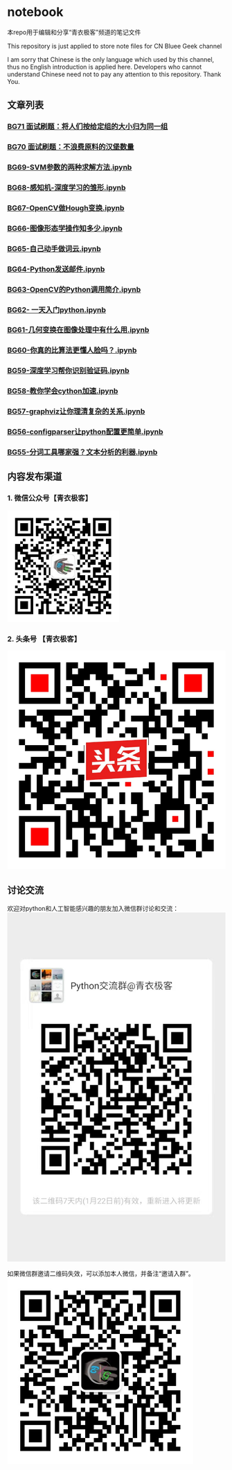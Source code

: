 # notebook
本repo用于编辑和分享“青衣极客”频道的笔记文件

This repository is just applied to store note files for CN Bluee Geek channel

I am sorry that Chinese is the only language which used by this channel, thus no English introduction is applied here. Developers who cannot understand Chinese need not to pay any attention to this repository. Thank You.



## 文章列表
### [BG71 面试刷题：将人们按给定组的大小归为同一组](src/BG71-leetcode-q1282.md)
### [BG70 面试刷题：不浪费原料的汉堡数量](src/BG70-leetcode-q1276.md)
### [BG69-SVM参数的两种求解方法.ipynb](https://nbviewer.jupyter.org/github/cnbluegeek/notebook/blob/master/src/BG69-SVM%E5%8F%82%E6%95%B0%E7%9A%84%E4%B8%A4%E7%A7%8D%E6%B1%82%E8%A7%A3%E6%96%B9%E6%B3%95.ipynb)
### [BG68-感知机-深度学习的雏形.ipynb](https://nbviewer.jupyter.org/github/cnbluegeek/notebook/blob/master/src/BG68-%E6%84%9F%E7%9F%A5%E6%9C%BA-%E6%B7%B1%E5%BA%A6%E5%AD%A6%E4%B9%A0%E7%9A%84%E9%9B%8F%E5%BD%A2.ipynb)
### [BG67-OpenCV做Hough变换.ipynb](https://nbviewer.jupyter.org/github/cnbluegeek/notebook/blob/master/src/BG67-OpenCV%E5%81%9AHough%E5%8F%98%E6%8D%A2.ipynb)
### [BG66-图像形态学操作知多少.ipynb](https://nbviewer.jupyter.org/github/cnbluegeek/notebook/blob/master/src/BG66-%E5%9B%BE%E5%83%8F%E5%BD%A2%E6%80%81%E5%AD%A6%E6%93%8D%E4%BD%9C%E7%9F%A5%E5%A4%9A%E5%B0%91.ipynb)
### [BG65-自己动手做词云.ipynb](https://nbviewer.jupyter.org/github/cnbluegeek/notebook/blob/master/src/BG65-%E8%87%AA%E5%B7%B1%E5%8A%A8%E6%89%8B%E5%81%9A%E8%AF%8D%E4%BA%91.ipynb)
### [BG64-Python发送邮件.ipynb](https://nbviewer.jupyter.org/github/cnbluegeek/notebook/blob/master/src/BG64-Python%E5%8F%91%E9%80%81%E9%82%AE%E4%BB%B6.ipynb)
### [BG63-OpenCV的Python调用简介.ipynb](https://nbviewer.jupyter.org/github/cnbluegeek/notebook/blob/master/src/BG63-OpenCV%E7%9A%84Python%E8%B0%83%E7%94%A8%E7%AE%80%E4%BB%8B.ipynb)

### [BG62- 一天入门python.ipynb](https://nbviewer.jupyter.org/github/cnbluegeek/notebook/blob/master/src/BG62-%20%E4%B8%80%E5%A4%A9%E5%85%A5%E9%97%A8python.ipynb)
### [BG61-几何变换在图像处理中有什么用.ipynb](https://nbviewer.jupyter.org/github/cnbluegeek/notebook/blob/master/src/BG61-%E5%87%A0%E4%BD%95%E5%8F%98%E6%8D%A2%E5%9C%A8%E5%9B%BE%E5%83%8F%E5%A4%84%E7%90%86%E4%B8%AD%E6%9C%89%E4%BB%80%E4%B9%88%E7%94%A8.ipynb)

### [BG60-你真的比算法更懂人脸吗？.ipynb](https://nbviewer.jupyter.org/github/cnbluegeek/notebook/blob/master/src/BG60-%E4%BD%A0%E7%9C%9F%E7%9A%84%E6%AF%94%E7%AE%97%E6%B3%95%E6%9B%B4%E6%87%82%E4%BA%BA%E8%84%B8%E5%90%97%EF%BC%9F.ipynb)
###  [BG59-深度学习帮你识别验证码.ipynb](https://nbviewer.jupyter.org/github/cnbluegeek/notebook/blob/master/src/BG59-%E6%B7%B1%E5%BA%A6%E5%AD%A6%E4%B9%A0%E5%B8%AE%E4%BD%A0%E8%AF%86%E5%88%AB%E9%AA%8C%E8%AF%81%E7%A0%81.ipynb)
###  [BG58-教你学会cython加速.ipynb](https://nbviewer.jupyter.org/github/cnbluegeek/notebook/blob/master/src/BG58-%E6%95%99%E4%BD%A0%E5%AD%A6%E4%BC%9Acython%E5%8A%A0%E9%80%9F.ipynb)
###  [BG57-graphviz让你理清复杂的关系.ipynb](https://nbviewer.jupyter.org/github/cnbluegeek/notebook/blob/master/src/BG57-graphviz%E8%AE%A9%E4%BD%A0%E7%90%86%E6%B8%85%E5%A4%8D%E6%9D%82%E7%9A%84%E5%85%B3%E7%B3%BB.ipynb)
###  [BG56-configparser让python配置更简单.ipynb](https://nbviewer.jupyter.org/github/cnbluegeek/notebook/blob/master/src/BG56-configparser%E8%AE%A9python%E9%85%8D%E7%BD%AE%E6%9B%B4%E7%AE%80%E5%8D%95.ipynb)
###  [BG55-分词工具哪家强？文本分析的利器.ipynb](https://nbviewer.jupyter.org/github/cnbluegeek/notebook/blob/master/src/BG55-%E5%88%86%E8%AF%8D%E5%B7%A5%E5%85%B7%E5%93%AA%E5%AE%B6%E5%BC%BA%EF%BC%9F%E6%96%87%E6%9C%AC%E5%88%86%E6%9E%90%E7%9A%84%E5%88%A9%E5%99%A8.ipynb)

## 内容发布渠道
### 1. 微信公众号【青衣极客】
![wechat-public-qr](src/images/spread/wechat-public-qr.jpg)

### 2. 头条号 【青衣极客】
![toutiao-cnbluegeek](src/images/spread/toutiao-cnbluegeek.jpeg)


## 讨论交流
 欢迎对python和人工智能感兴趣的朋友加入微信群讨论和交流：
![wechat-group](src/images/spread/wechat-group.jpg)

如果微信群邀请二维码失效，可以添加本人微信，并备注“邀请入群”。
![cnbluegeek-qr](src/images/spread/cnbluegeek-qr.jpeg)